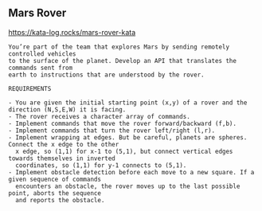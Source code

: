 <h2>Mars Rover</h2>

https://kata-log.rocks/mars-rover-kata

    You’re part of the team that explores Mars by sending remotely controlled vehicles 
    to the surface of the planet. Develop an API that translates the commands sent from 
    earth to instructions that are understood by the rover.
    
    REQUIREMENTS
    
    - You are given the initial starting point (x,y) of a rover and the direction (N,S,E,W) it is facing.
    - The rover receives a character array of commands.
    - Implement commands that move the rover forward/backward (f,b).
    - Implement commands that turn the rover left/right (l,r).
    - Implement wrapping at edges. But be careful, planets are spheres. Connect the x edge to the other 
      x edge, so (1,1) for x-1 to (5,1), but connect vertical edges towards themselves in inverted 
      coordinates, so (1,1) for y-1 connects to (5,1).
    - Implement obstacle detection before each move to a new square. If a given sequence of commands 
      encounters an obstacle, the rover moves up to the last possible point, aborts the sequence 
      and reports the obstacle.
